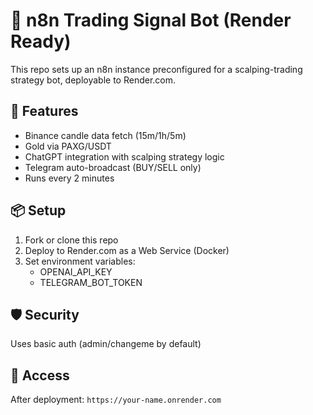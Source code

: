 # 🧠 n8n Trading Signal Bot (Render Ready)

This repo sets up an n8n instance preconfigured for a scalping-trading strategy bot, deployable to Render.com.

## 🚀 Features

- Binance candle data fetch (15m/1h/5m)
- Gold via PAXG/USDT
- ChatGPT integration with scalping strategy logic
- Telegram auto-broadcast (BUY/SELL only)
- Runs every 2 minutes

## 📦 Setup

1. Fork or clone this repo
2. Deploy to Render.com as a Web Service (Docker)
3. Set environment variables:
   - OPENAI_API_KEY
   - TELEGRAM_BOT_TOKEN

## 🛡 Security

Uses basic auth (admin/changeme by default)

## 📍 Access

After deployment: `https://your-name.onrender.com`
